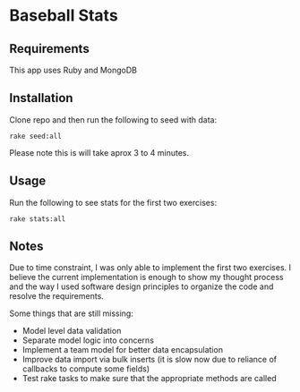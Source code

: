 # Baseball Stats

## Requirements

This app uses Ruby and MongoDB

## Installation

Clone repo and then run the following to seed with data:

    rake seed:all

Please note this is will take aprox 3 to 4 minutes.

## Usage

Run the following to see stats for the first two exercises:

    rake stats:all

## Notes

Due to time constraint, I was only able to implement the first two exercises. I believe the current implementation is enough to show my thought process and the way I used software design principles to organize the code and resolve the requirements.

Some things that are still missing:
* Model level data validation
* Separate model logic into concerns
* Implement a team model for better data encapsulation
* Improve data import via bulk inserts (it is slow now due to reliance of callbacks to compute some fields)
* Test rake tasks to make sure that the appropriate methods are called
